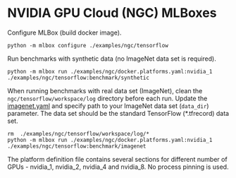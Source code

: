 # NVIDIA GPU Cloud (NGC) MLBoxes

Configure MLBox (build docker image).
```shell script
python -m mlbox configure ./examples/ngc/tensorflow
```

Run benchmarks with synthetic data (no ImageNet data set is required).
```shell script
python -m mlbox run ./examples/ngc/docker.platforms.yaml:nvidia_1 ./examples/ngc/tensorflow:benchmark/synthetic
```

When running benchmarks with real data set (ImageNet), clean the `ngc/tensorflow/workspace/log` directory before each
run. Update the [imagenet.yaml](./tensorflow/tasks/benchmark/imagenet.yaml) and specify path to your ImageNet data set
(`data_dir`) parameter. The data set should be the standard TensorFlow (*.tfrecord) data set.
```shell script
rm  ./examples/ngc/tensorflow/workspace/log/*
python -m mlbox run ./examples/ngc/docker.platforms.yaml:nvidia_1 ./examples/ngc/tensorflow:benchmark/imagenet
```
The platform definition file contains several sections for different number of GPUs - nvidia_1, nvidia_2, nvidia_4 and
nvidia_8. No process pinning is used.
